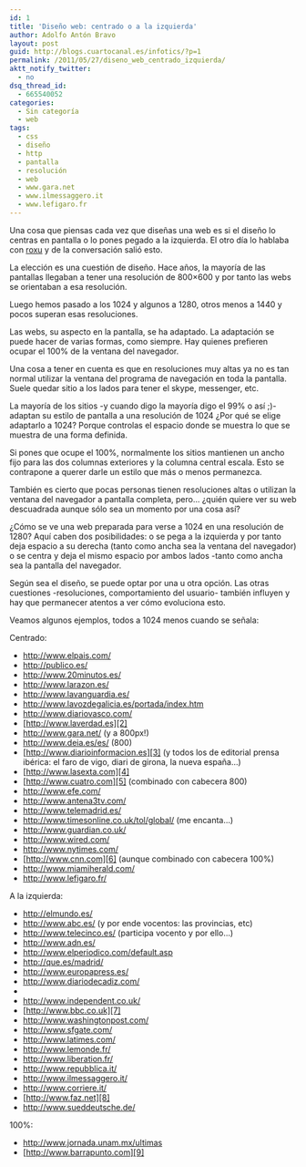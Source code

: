 ```yaml
---
id: 1
title: 'Diseño web: centrado o a la izquierda'
author: Adolfo Antón Bravo
layout: post
guid: http://blogs.cuartocanal.es/infotics/?p=1
permalink: /2011/05/27/diseno_web_centrado_izquierda/
aktt_notify_twitter:
  - no
dsq_thread_id:
  - 665540052
categories:
  - Sin categoría
  - web
tags:
  - css
  - diseño
  - http
  - pantalla
  - resolución
  - web
  - www.gara.net
  - www.ilmessaggero.it
  - www.lefigaro.fr
---
```

Una cosa que piensas cada vez que diseñas una web es si el diseño lo centras en pantalla o lo pones pegado a la izquierda. El otro día lo hablaba con [roxu][1] y de la conversación salió esto.

La elección es una cuestión de diseño. Hace años, la mayoría de las pantallas llegaban a tener una resolución de 800&#215;600 y por tanto las webs se orientaban a esa resolución.

Luego hemos pasado a los 1024 y algunos a 1280, otros menos a 1440 y pocos superan esas resoluciones.

Las webs, su aspecto en la pantalla, se ha adaptado. La adaptación se puede hacer de varias formas, como siempre. Hay quienes prefieren ocupar el 100% de la ventana del navegador.

Una cosa a tener en cuenta es que en resoluciones muy altas ya no es tan normal utilizar la ventana del programa de navegación en toda la pantalla. Suele quedar sitio a los lados para tener el skype, messenger, etc.

La mayoría de los sitios -y cuando digo la mayoría digo el 99% o así ;)- adaptan su estilo de pantalla a una resolución de 1024 ¿Por qué se elige adaptarlo a 1024? Porque controlas el espacio donde se muestra lo que se muestra de una forma definida.

Si pones que ocupe el 100%, normalmente los sitios mantienen un ancho fijo para las dos columnas exteriores y la columna central escala. Esto se contrapone a querer darle un estilo que más o menos permanezca.

También es cierto que pocas personas tienen resoluciones altas o utilizan la ventana del navegador a pantalla completa, pero&#8230; ¿quién quiere ver su web descuadrada aunque sólo sea un momento por una cosa así?

¿Cómo se ve una web preparada para verse a 1024 en una resolución de 1280? Aquí caben dos posibilidades: o se pega a la izquierda y por tanto deja espacio a su derecha (tanto como ancha sea la ventana del navegador) o se centra y deja el mismo espacio por ambos lados -tanto como ancha sea la pantalla del navegador.

Según sea el diseño, se puede optar por una u otra opción. Las otras cuestiones -resoluciones, comportamiento del usuario- también influyen y hay que permanecer atentos a ver cómo evoluciona esto.

Veamos algunos ejemplos, todos a 1024 menos cuando se señala:

Centrado:

  * <http://www.elpais.com/>
  * <http://publico.es/>
  * <http://www.20minutos.es/>
  * <http://www.larazon.es/>
  * <http://www.lavanguardia.es/>
  * <http://www.lavozdegalicia.es/portada/index.htm>
  * <http://www.diariovasco.com/>
  * [http://www.laverdad.es][2]
  * <http://www.gara.net/> (y a 800px!)
  * <http://www.deia.es/es/> (800)
  * [http://www.diarioinformacion.es][3] (y todos los de editorial prensa ibérica: el faro de vigo, diari de girona, la nueva españa&#8230;)
  * [http://www.lasexta.com][4]
  * [http://www.cuatro.com][5] (combinado con cabecera 800)
  * <http://www.efe.com/>
  * <http://www.antena3tv.com/>
  * <http://www.telemadrid.es/>
  * <http://www.timesonline.co.uk/tol/global/> (me encanta&#8230;)
  * <http://www.guardian.co.uk/>
  * <http://www.wired.com/>
  * <http://www.nytimes.com/>
  * [http://www.cnn.com][6] (aunque combinado con cabecera 100%)
  * <http://www.miamiherald.com/>
  * <http://www.lefigaro.fr/>

A la izquierda:

  * <http://elmundo.es/>
  * <http://www.abc.es/> (y por ende vocentos: las provincias, etc)
  * <http://www.telecinco.es/> (participa vocento y por ello&#8230;)
  * <http://www.adn.es/>
  * <http://www.elperiodico.com/default.asp>
  * <http://que.es/madrid/>
  * <http://www.europapress.es/>
  * <http://www.diariodecadiz.com/>
  * 
  * <http://www.independent.co.uk/>
  * [http://www.bbc.co.uk][7]
  * <http://www.washingtonpost.com/>
  * <http://www.sfgate.com/>
  * <http://www.latimes.com/>
  * <http://www.lemonde.fr/>
  * <http://www.liberation.fr/>
  * <http://www.repubblica.it/>
  * <http://www.ilmessaggero.it/>
  * <http://www.corriere.it/>
  * [http://www.faz.net][8]
  * <http://www.sueddeutsche.de/>

100%:

  * <http://www.jornada.unam.mx/ultimas>
  * [http://www.barrapunto.com][9]

 [1]: http://blog.sindominio.net/blog/dnest "Blog de roxu"
 [2]: http://www.laverdad.es/
 [3]: http://www.diarioinformacion.es/
 [4]: http://www.lasexta.com/
 [5]: http://www.cuatro.com/
 [6]: http://www.cnn.com/
 [7]: http://www.bbc.co.uk/
 [8]: http://www.faz.net/
 [9]: http://www.barrapunto.com/